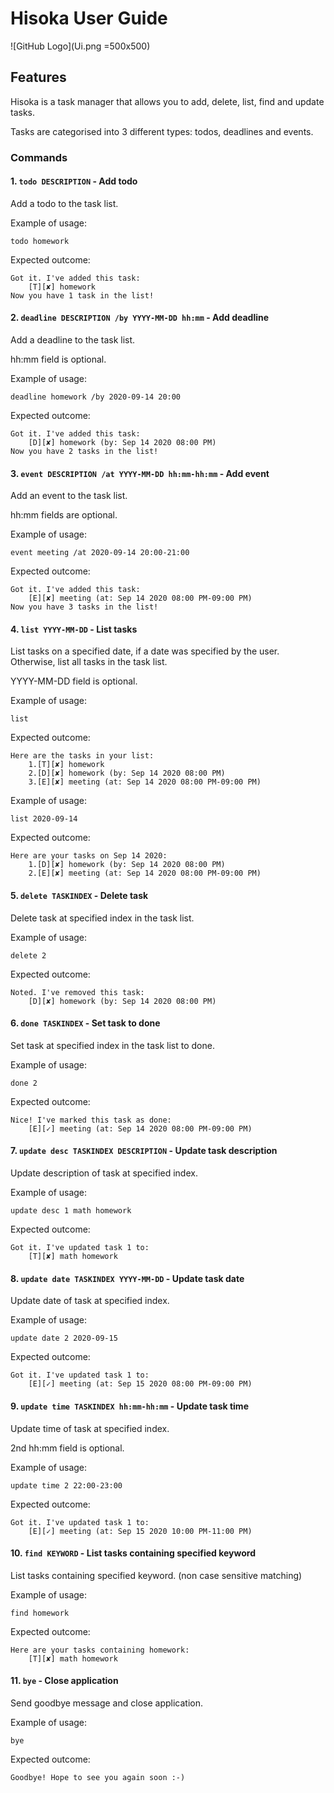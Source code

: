 # Hisoka User Guide

![GitHub Logo](Ui.png =500x500)

## Features

Hisoka is a task manager that allows you to add, delete, list, find and update tasks.

Tasks are categorised into 3 different types: todos, deadlines and events.

### Commands

#### 1. `todo DESCRIPTION` - Add todo

Add a todo to the task list.

Example of usage: 

`todo homework`

Expected outcome:

<pre><code>Got it. I've added this task:
    [T][✘] homework
Now you have 1 task in the list!
</code></pre>

#### 2. `deadline DESCRIPTION /by YYYY-MM-DD hh:mm` - Add deadline

Add a deadline to the task list.

hh:mm field is optional.

Example of usage: 

`deadline homework /by 2020-09-14 20:00`

Expected outcome:

<pre><code>Got it. I've added this task:
    [D][✘] homework (by: Sep 14 2020 08:00 PM)
Now you have 2 tasks in the list!
</code></pre>

#### 3. `event DESCRIPTION /at YYYY-MM-DD hh:mm-hh:mm` - Add event

Add an event to the task list.

hh:mm fields are optional.

Example of usage: 

`event meeting /at 2020-09-14 20:00-21:00`

Expected outcome:

<pre><code>Got it. I've added this task:
    [E][✘] meeting (at: Sep 14 2020 08:00 PM-09:00 PM)
Now you have 3 tasks in the list!
</code></pre>

#### 4. `list YYYY-MM-DD` - List tasks

List tasks on a specified date, if a date was specified by the user.
Otherwise, list all tasks in the task list.

YYYY-MM-DD field is optional.

Example of usage: 

`list`

Expected outcome:

<pre><code>Here are the tasks in your list:
    1.[T][✘] homework
    2.[D][✘] homework (by: Sep 14 2020 08:00 PM)
    3.[E][✘] meeting (at: Sep 14 2020 08:00 PM-09:00 PM)
</code></pre>

Example of usage: 

`list 2020-09-14`

Expected outcome:

<pre><code>Here are your tasks on Sep 14 2020:
    1.[D][✘] homework (by: Sep 14 2020 08:00 PM)
    2.[E][✘] meeting (at: Sep 14 2020 08:00 PM-09:00 PM)
</code></pre>

#### 5. `delete TASKINDEX` - Delete task

Delete task at specified index in the task list.

Example of usage: 

`delete 2`

Expected outcome:

<pre><code>Noted. I've removed this task:
    [D][✘] homework (by: Sep 14 2020 08:00 PM)
</code></pre>


#### 6. `done TASKINDEX` - Set task to done

Set task at specified index in the task list to done.

Example of usage: 

`done 2`

Expected outcome:

<pre><code>Nice! I've marked this task as done:
    [E][✓] meeting (at: Sep 14 2020 08:00 PM-09:00 PM)
</code></pre>


#### 7. `update desc TASKINDEX DESCRIPTION` - Update task description

Update description of task at specified index.

Example of usage: 

`update desc 1 math homework`

Expected outcome:

<pre><code>Got it. I've updated task 1 to:
    [T][✘] math homework
</code></pre>

#### 8. `update date TASKINDEX YYYY-MM-DD` - Update task date

Update date of task at specified index.

Example of usage: 

`update date 2 2020-09-15`

Expected outcome:

<pre><code>Got it. I've updated task 1 to:
    [E][✓] meeting (at: Sep 15 2020 08:00 PM-09:00 PM)
</code></pre>

#### 9. `update time TASKINDEX hh:mm-hh:mm` - Update task time

Update time of task at specified index.

2nd hh:mm field is optional.

Example of usage: 

`update time 2 22:00-23:00`

Expected outcome:

<pre><code>Got it. I've updated task 1 to:
    [E][✓] meeting (at: Sep 15 2020 10:00 PM-11:00 PM)
</code></pre>


#### 10. `find KEYWORD` - List tasks containing specified keyword

List tasks containing specified keyword. (non case sensitive matching)

Example of usage: 

`find homework`

Expected outcome:

<pre><code>Here are your tasks containing homework:
    [T][✘] math homework
</code></pre>


#### 11. `bye` - Close application

Send goodbye message and close application.

Example of usage: 

`bye`

Expected outcome:

`Goodbye! Hope to see you again soon :-)`
